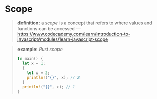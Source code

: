 # Scope

> **definition**: a _scope_ is a concept that refers to where values and functions can be accessed &mdash; <https://www.codecademy.com/learn/introduction-to-javascript/modules/learn-javascript-scope>

> **example**: _Rust scope_
>
> ```rust
> fn main() {
>   let x = 1;
>   {
>     let x = 2;
>     println!("{}", x); // 2
>   }
>   println!("{}", x); // 1
> }
> ```
